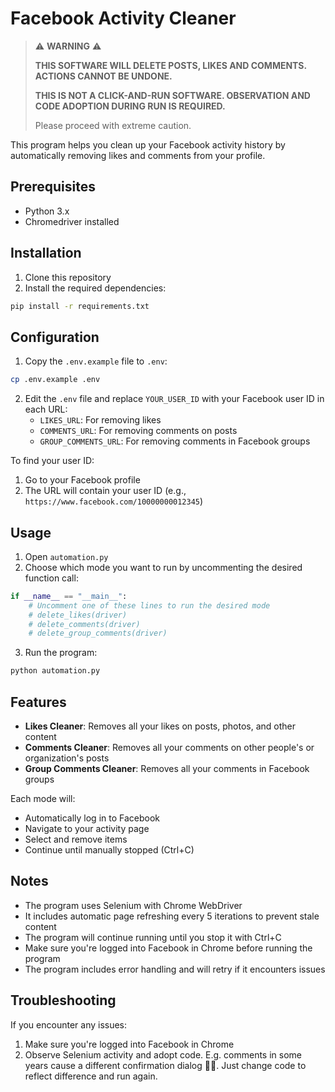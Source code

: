 # Facebook Activity Cleaner

> ⚠️ **WARNING** ⚠️
> 
> **THIS SOFTWARE WILL DELETE POSTS, LIKES AND COMMENTS. ACTIONS CANNOT BE UNDONE.**
> 
> **THIS IS NOT A CLICK-AND-RUN SOFTWARE. OBSERVATION AND CODE ADOPTION DURING RUN IS REQUIRED.**
> 
> Please proceed with extreme caution.

This program helps you clean up your Facebook activity history by automatically removing likes and comments from your profile.

## Prerequisites

- Python 3.x
- Chromedriver installed

## Installation

1. Clone this repository
2. Install the required dependencies:
```bash
pip install -r requirements.txt
```

## Configuration

1. Copy the `.env.example` file to `.env`:
```bash
cp .env.example .env
```

2. Edit the `.env` file and replace `YOUR_USER_ID` with your Facebook user ID in each URL:
   - `LIKES_URL`: For removing likes
   - `COMMENTS_URL`: For removing comments on posts
   - `GROUP_COMMENTS_URL`: For removing comments in Facebook groups

To find your user ID:
1. Go to your Facebook profile
2. The URL will contain your user ID (e.g., `https://www.facebook.com/10000000012345`)

## Usage

1. Open `automation.py`
2. Choose which mode you want to run by uncommenting the desired function call:

```python
if __name__ == "__main__":
    # Uncomment one of these lines to run the desired mode
    # delete_likes(driver)
    # delete_comments(driver)
    # delete_group_comments(driver)
```

3. Run the program:
```bash
python automation.py
```

## Features

- **Likes Cleaner**: Removes all your likes on posts, photos, and other content
- **Comments Cleaner**: Removes all your comments on other people's or organization's posts
- **Group Comments Cleaner**: Removes all your comments in Facebook groups

Each mode will:
- Automatically log in to Facebook
- Navigate to your activity page
- Select and remove items
- Continue until manually stopped (Ctrl+C)

## Notes

- The program uses Selenium with Chrome WebDriver
- It includes automatic page refreshing every 5 iterations to prevent stale content
- The program will continue running until you stop it with Ctrl+C
- Make sure you're logged into Facebook in Chrome before running the program
- The program includes error handling and will retry if it encounters issues

## Troubleshooting

If you encounter any issues:
1. Make sure you're logged into Facebook in Chrome
2. Observe Selenium activity and adopt code. E.g. comments in some years cause a different confirmation dialog 🤷‍♂️. Just change code to reflect difference and run again.